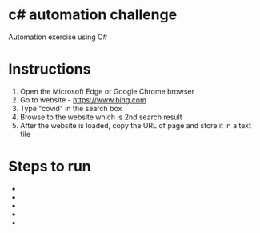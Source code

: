 # c# automation challenge

Automation exercise using C# 


# Instructions 

1. Open the Microsoft Edge or Google Chrome browser
2. Go to website - https://www.bing.com
3. Type "covid" in the search box
4. Browse to the website which is 2nd search result
5. After the website is loaded, copy the URL of page and store it in a text file


# Steps to run

- 
-
-
-
-
